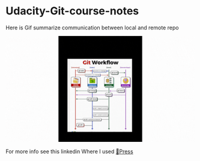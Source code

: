 # Udacity-Git-course-notes
<p>Here is Gif summarize communication between local and remote repo</p>

![Display_GIF_git](https://github.com/HESHAM47GAMAL/Udacity-Git-course-notes/blob/master/Display_GIF_git.gif)
<p>For more info see this linkedin Where I used <a href="https://www.linkedin.com/feed/update/urn:li:activity:7136209804296863744/" >🔗Press</a> </p>
